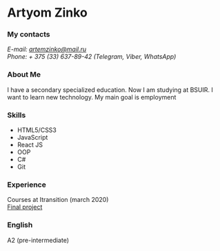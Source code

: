 # Artyom Zinko
### My contacts
*E-mail: artemzinko@mail.ru\
Phone: + 375 (33) 637-89-42 (Telegram, Viber, WhatsApp)*
### About Me
I have a secondary specialized education. Now I am studying at BSUIR. I want to learn new technology. My main goal is employment
### Skills
* HTML5/CSS3
* JavaScript
* React JS
* OOP
* C#
* Git

### Experience
Courses at Itransition (march 2020)\
[Final project](https://github.com/atwood-bit/itra-kurs)
### English
A2 (pre-intermediate)
